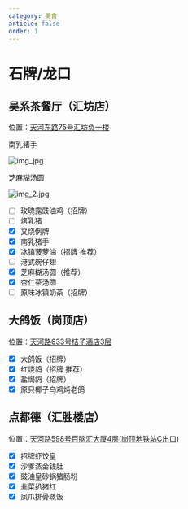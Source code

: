 ```yaml
---
category: 美食
article: false
order: 1
---
```


# 石牌/龙口

## 吴系茶餐厅（汇坊店）

<span class="icon iconfont icon-locate"></span> 位置：<a href="https://ditu.amap.com/place/B00141J13M" target="_blank">天河东路75号汇坊负一楼</a>

南乳猪手

![img_jpg](https://img.sherry4869.com/Blog/life/delicacies/guangzhou/th/sp_lk/wuxicafe/img.jpg)

芝麻糊汤圆

![img_2.jpg](https://img.sherry4869.com/Blog/life/delicacies/guangzhou/th/sp_lk/wuxicafe/img_1.jpg)

- [ ] 玫瑰露豉油鸡（招牌）
- [ ] 烤乳猪
- [x] 叉烧例牌
- [x] 南乳猪手
- [x] 冰镇菠萝油（招牌 推荐）
- [ ] 港式碗仔翅
- [x] 芝麻糊汤圆（推荐）
- [x] 杏仁茶汤圆
- [ ] 原味冰镇奶茶（招牌）

## 大鸽饭（岗顶店）

<span class="icon iconfont icon-locate"></span> 位置：<a href="https://ditu.amap.com/place/B0FFIS13WN" target="_blank">天河路633号桔子酒店3层</a>

- [x] 大鸽饭（招牌）
- [x] 红烧鸽（招牌 推荐）
- [x] 盐焗鸽（招牌）
- [x] 原只椰子乌鸡炖老鸽

## 点都德（汇胜楼店）

<span class="icon iconfont icon-locate"></span> 位置：<a href="https://ditu.amap.com/place/B0FFGHE53M" target="_blank">天河路598号百脑汇大厦4层(岗顶地铁站C出口)</a>

- [x] 招牌虾饺皇
- [x] 沙爹蒸金钱肚
- [x] 豉油皇砂锅猪肠粉
- [x] 韭菜扒猪红
- [x] 凤爪排骨蒸饭